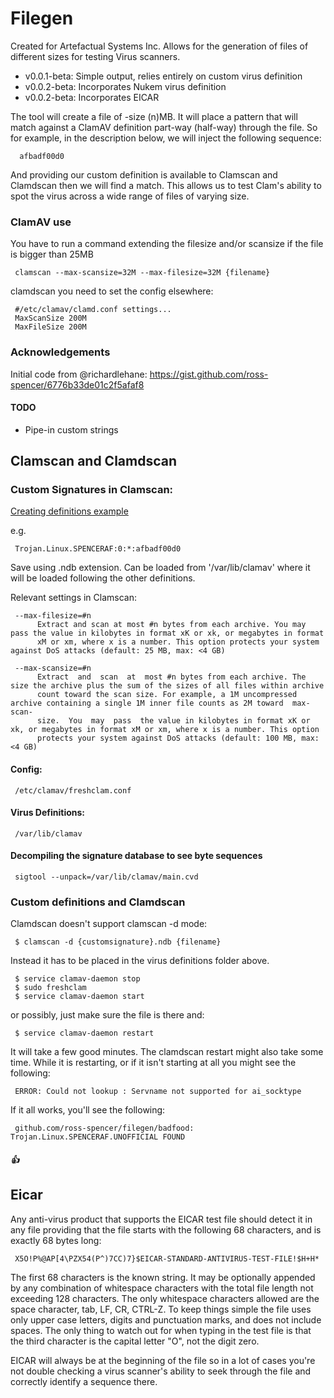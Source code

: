 # Filegen

Created for Artefactual Systems Inc. Allows for the generation of files of different sizes for testing Virus scanners. 

* v0.0.1-beta: Simple output, relies entirely on custom virus definition
* v0.0.2-beta: Incorporates Nukem virus definition
* v0.0.2-beta: Incorporates EICAR

The tool will create a file of -size (n)MB. It will place a pattern that will match against a ClamAV definition part-way (half-way) through the file. So for example, in the description below, we will inject the following sequence:

      afbadf00d0

And providing our custom definition is available to Clamscan and Clamdscan then we will find a match. This allows us to test Clam's ability to spot the virus across a wide range of files of varying size. 

### ClamAV use

You have to run a command extending the filesize and/or scansize if the file is bigger than 25MB

     clamscan --max-scansize=32M --max-filesize=32M {filename}

clamdscan you need to set the config elsewhere:

     #/etc/clamav/clamd.conf settings...
     MaxScanSize 200M
     MaxFileSize 200M

### Acknowledgements

Initial code from @richardlehane: https://gist.github.com/ross-spencer/6776b33de01c2f5afaf8

#### TODO

* Pipe-in custom strings

## Clamscan and Clamdscan

### Custom Signatures in Clamscan:

[Creating definitions example](http://blog.adamsweet.org/?p=250)

e.g. 

     Trojan.Linux.SPENCERAF:0:*:afbadf00d0

Save using .ndb extension. Can be loaded from '/var/lib/clamav' where it will be loaded following the other definitions.

Relevant settings in Clamscan:

     --max-filesize=#n
          Extract and scan at most #n bytes from each archive. You may pass the value in kilobytes in format xK or xk, or megabytes in format
          xM or xm, where x is a number. This option protects your system against DoS attacks (default: 25 MB, max: <4 GB)

     --max-scansize=#n
          Extract  and  scan  at  most #n bytes from each archive. The size the archive plus the sum of the sizes of all files within archive
          count toward the scan size. For example, a 1M uncompressed archive containing a single 1M inner file counts as 2M toward  max-scan‐
          size.  You  may  pass  the value in kilobytes in format xK or xk, or megabytes in format xM or xm, where x is a number. This option
          protects your system against DoS attacks (default: 100 MB, max: <4 GB)

#### Config:

     /etc/clamav/freshclam.conf

#### Virus Definitions:

     /var/lib/clamav

#### Decompiling the signature database to see byte sequences

     sigtool --unpack=/var/lib/clamav/main.cvd

### Custom definitions and Clamdscan

Clamdscan doesn't support clamscan -d mode:

     $ clamscan -d {customsignature}.ndb {filename}

Instead it has to be placed in the virus definitions folder above. 

     $ service clamav-daemon stop
     $ sudo freshclam
     $ service clamav-daemon start

or possibly, just make sure the file is there and:

     $ service clamav-daemon restart

It will take a few good minutes. The clamdscan restart might also take some time. While it is 
restarting, or if it isn't starting at all you might see the following:

     ERROR: Could not lookup : Servname not supported for ai_socktype

If it all works, you'll see the following:

     github.com/ross-spencer/filegen/badfood: Trojan.Linux.SPENCERAF.UNOFFICIAL FOUND

##### 👍

## Eicar

Any anti-virus product that supports the EICAR test file should detect it in any 
file providing that the file starts with the following 68 characters, and is 
exactly 68 bytes long:

     X5O!P%@AP[4\PZX54(P^)7CC)7}$EICAR-STANDARD-ANTIVIRUS-TEST-FILE!$H+H*

The first 68 characters is the known string. It may be optionally appended by 
any combination of whitespace characters with the total file length not 
exceeding 128 characters. The only whitespace characters allowed are the space 
character, tab, LF, CR, CTRL-Z. To keep things simple the file uses only upper 
case letters, digits and punctuation marks, and does not include spaces. The 
only thing to watch out for when typing in the test file is that the third 
character is the capital letter "O", not the digit zero.

EICAR will always be at the beginning of the file so in a lot of cases you're not
double checking a virus scanner's ability to seek through the file and correctly
identify a sequence there. 

